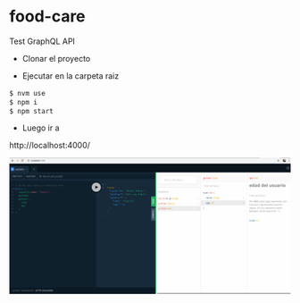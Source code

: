 # food-care
Test GraphQL API

* Clonar el proyecto

* Ejecutar en la carpeta raiz

```
$ nvm use
$ npm i
$ npm start
```


* Luego ir a

http://localhost:4000/ 

![Vista de playground](/docs/Playground.png) 
